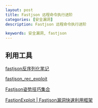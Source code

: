 ```yaml
---
layout: post
title: Fastjson 远程命令执行进阶
categories: [安全漏洞]
description: Fastjson 远程命令执行进阶

keywords: 安全漏洞, fastjson
---
```




## 利用工具

[fastjson反序列化笔记
](https://apsry.github.io/2022/03/10/fastjson/)

[fastjson_rec_exploit](https://github.com/mrknow001/fastjson_rec_exploit)

[Fastjson姿势技巧集合](https://github.com/safe6Sec/Fastjson)



[FastjonExploit | Fastjson漏洞快速利用框架
](https://github.com/c0ny1/FastjsonExploit)
